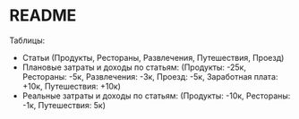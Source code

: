 # README

Таблицы:
  * Статьи (Продукты, Рестораны, Развлечения, Путешествия, Проезд)
  * Плановые затраты и доходы по статьям: (Продукты: -25к, Рестораны: -5к, Развлечения: -3к, Проезд: -5к, Заработная плата: +10к, Путешествия: +10к)
  * Реальные затраты и доходы по статьям: (Продукты: -10к, Рестораны: -1к, Путешествия: 5к) 

